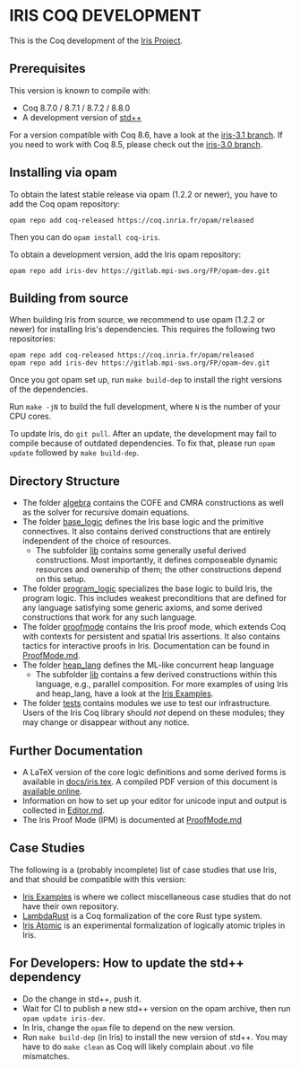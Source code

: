 # IRIS COQ DEVELOPMENT

This is the Coq development of the [Iris Project](http://iris-project.org).

## Prerequisites

This version is known to compile with:

 - Coq 8.7.0 / 8.7.1 / 8.7.2 / 8.8.0
 - A development version of [std++](https://gitlab.mpi-sws.org/robbertkrebbers/coq-stdpp)

For a version compatible with Coq 8.6, have a look at the
[iris-3.1 branch](https://gitlab.mpi-sws.org/FP/iris-coq/tree/iris-3.1).
If you need to work with Coq 8.5, please check out the
[iris-3.0 branch](https://gitlab.mpi-sws.org/FP/iris-coq/tree/iris-3.0).

## Installing via opam

To obtain the latest stable release via opam (1.2.2 or newer), you have to add
the Coq opam repository:

    opam repo add coq-released https://coq.inria.fr/opam/released

Then you can do `opam install coq-iris`.

To obtain a development version, add the Iris opam repository:

    opam repo add iris-dev https://gitlab.mpi-sws.org/FP/opam-dev.git

## Building from source

When building Iris from source, we recommend to use opam (1.2.2 or newer) for
installing Iris's dependencies.  This requires the following two repositories:

    opam repo add coq-released https://coq.inria.fr/opam/released
    opam repo add iris-dev https://gitlab.mpi-sws.org/FP/opam-dev.git

Once you got opam set up, run `make build-dep` to install the right versions
of the dependencies.

Run `make -jN` to build the full development, where `N` is the number of your
CPU cores.

To update Iris, do `git pull`.  After an update, the development may fail to
compile because of outdated dependencies.  To fix that, please run `opam update`
followed by `make build-dep`.

## Directory Structure

* The folder [algebra](theories/algebra) contains the COFE and CMRA
  constructions as well as the solver for recursive domain equations.
* The folder [base_logic](theories/base_logic) defines the Iris base logic and
  the primitive connectives.  It also contains derived constructions that are
  entirely independent of the choice of resources.
  * The subfolder [lib](theories/base_logic/lib) contains some generally useful
    derived constructions.  Most importantly, it defines composeable
    dynamic resources and ownership of them; the other constructions depend
    on this setup.
* The folder [program_logic](theories/program_logic) specializes the base logic
  to build Iris, the program logic.   This includes weakest preconditions that
  are defined for any language satisfying some generic axioms, and some derived
  constructions that work for any such language.
* The folder [proofmode](theories/proofmode) contains the Iris proof mode, which
  extends Coq with contexts for persistent and spatial Iris assertions. It also
  contains tactics for interactive proofs in Iris. Documentation can be found in
  [ProofMode.md](ProofMode.md).
* The folder [heap_lang](theories/heap_lang) defines the ML-like concurrent heap
  language
  * The subfolder [lib](theories/heap_lang/lib) contains a few derived
    constructions within this language, e.g., parallel composition.
    For more examples of using Iris and heap_lang, have a look at the
    [Iris Examples](https://gitlab.mpi-sws.org/FP/iris-examples).
* The folder [tests](theories/tests) contains modules we use to test our
  infrastructure. Users of the Iris Coq library should *not* depend on these
  modules; they may change or disappear without any notice.

## Further Documentation

* A LaTeX version of the core logic definitions and some derived forms is
  available in [docs/iris.tex](docs/iris.tex).  A compiled PDF version of this
  document is [available online](http://plv.mpi-sws.org/iris/appendix-3.1.pdf).
* Information on how to set up your editor for unicode input and output is
  collected in [Editor.md](Editor.md).
* The Iris Proof Mode (IPM) is documented at [ProofMode.md](ProofMode.md)

## Case Studies

The following is a (probably incomplete) list of case studies that use Iris, and
that should be compatible with this version:

* [Iris Examples](https://gitlab.mpi-sws.org/FP/iris-examples) is where we
  collect miscellaneous case studies that do not have their own repository.
* [LambdaRust](https://gitlab.mpi-sws.org/FP/LambdaRust-coq/) is a Coq
  formalization of the core Rust type system.
* [Iris Atomic](https://gitlab.mpi-sws.org/FP/iris-atomic/) is an experimental
  formalization of logically atomic triples in Iris.

## For Developers: How to update the std++ dependency

* Do the change in std++, push it.
* Wait for CI to publish a new std++ version on the opam archive, then run
  `opam update iris-dev`.
* In Iris, change the `opam` file to depend on the new version.
* Run `make build-dep` (in Iris) to install the new version of std++.
  You may have to do `make clean` as Coq will likely complain about .vo file
  mismatches.
